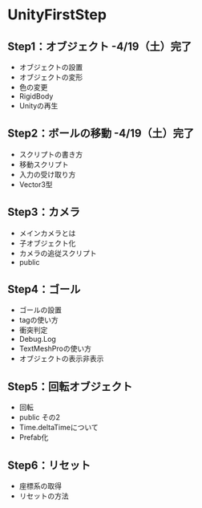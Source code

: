 # UnityFirstStep
 
## Step1：オブジェクト -4/19（土）完了
- オブジェクトの設置
- オブジェクトの変形
- 色の変更
- RigidBody
- Unityの再生

## Step2：ボールの移動 -4/19（土）完了
- スクリプトの書き方
- 移動スクリプト
- 入力の受け取り方
- Vector3型

## Step3：カメラ
- メインカメラとは
- 子オブジェクト化
- カメラの追従スクリプト
- public

## Step4：ゴール
- ゴールの設置
- tagの使い方
- 衝突判定
- Debug.Log
- TextMeshProの使い方
- オブジェクトの表示非表示

## Step5：回転オブジェクト
- 回転
- public その2
- Time.deltaTimeについて
- Prefab化

## Step6：リセット
- 座標系の取得
- リセットの方法
